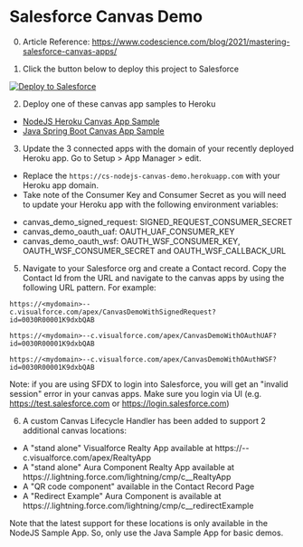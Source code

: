 # Salesforce Canvas Demo
0. Article Reference: https://www.codescience.com/blog/2021/mastering-salesforce-canvas-apps/

1. Click the button below to deploy this project to Salesforce

<a href="https://githubsfdeploy.herokuapp.com?owner=CodeScience&repo=canvas-demo&ref=main">
  <img alt="Deploy to Salesforce"
       src="https://raw.githubusercontent.com/afawcett/githubsfdeploy/master/deploy.png">
</a>

2. Deploy one of these canvas app samples to Heroku
  - [NodeJS Heroku Canvas App Sample](https://github.com/CodeScience/nodejs-canvas-app-sample)
  - [Java Spring Boot Canvas App Sample](https://github.com/CodeScience/java-heroku-canvas-demo)

3. Update the 3 connected apps with the domain of your recently deployed Heroku app. Go to Setup > App Manager > edit.
  - Replace the `https://cs-nodejs-canvas-demo.herokuapp.com` with your Heroku app domain.
  - Take note of the Consumer Key and Consumer Secret as you will need to update your Heroku app with the following environment variables:

* canvas_demo_signed_request: SIGNED_REQUEST_CONSUMER_SECRET
* canvas_demo_oauth_uaf: OAUTH_UAF_CONSUMER_KEY
* canvas_demo_oauth_wsf: OAUTH_WSF_CONSUMER_KEY, OAUTH_WSF_CONSUMER_SECRET and OAUTH_WSF_CALLBACK_URL

5. Navigate to your Salesforce org and create a Contact record. Copy the Contact Id from the URL and navigate to the canvas apps by using the following URL pattern. For example:

`https://<mydomain>--c.visualforce.com/apex/CanvasDemoWithSignedRequest?id=0030R00001K9dxbQAB`

`https://<mydomain>--c.visualforce.com/apex/CanvasDemoWithOAuthUAF?id=0030R00001K9dxbQAB`

`https://<mydomain>--c.visualforce.com/apex/CanvasDemoWithOAuthWSF?id=0030R00001K9dxbQAB`

Note: if you are using SFDX to login into Salesforce, you will get an "invalid session" error in your canvas apps. Make sure you login via UI (e.g. https://test.salesforce.com or https://login.salesforce.com)

6. A custom Canvas Lifecycle Handler has been added to support 2 additional canvas locations: 
* A "stand alone" Visualforce Realty App available at https://<mydomain>--c.visualforce.com/apex/RealtyApp
* A "stand alone" Aura Component Realty App available at https://<mydomain>.lightning.force.com/lightning/cmp/c__RealtyApp
* A "QR code component" available in the Contact Record Page
* A "Redirect Example" Aura Component is available at https://<mydomain>.lightning.force.com/lightning/cmp/c__redirectExample

Note that the latest support for these locations is only available in the NodeJS Sample App. So, only use the Java Sample App for basic demos.
